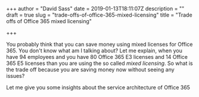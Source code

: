 +++
author = "David Sass"
date = 2019-01-13T18:11:07Z
description = ""
draft = true
slug = "trade-offs-of-office-365-mixed-licensing"
title = "Trade offs of Office 365 mixed licensing"

+++


You probably think that you can save money using mixed licenses for Office 365. You don't know what am I talking about?
Let me explain, when you have 94 employees and you have 80 Office 365 E3 licenses and 14 Office 365 E5 licenses than you are using the so called *mixed licensing*.
So what is the trade off because you are saving money now without seeing any issues?

Let me give you some insights about the service architecture of Office 365



